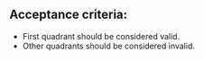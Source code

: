 ## Acceptance criteria:
- First quadrant should be considered valid.
- Other quadrants should be considered invalid.